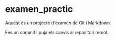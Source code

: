 # examen_practic

Aquest és un projecte d'examen de Git i Markdown.

Fes un commit i puja els canvis al repositori remot.

